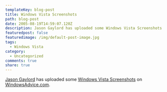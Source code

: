 ```yaml
---
templateKey: blog-post
title: Windows Vista Screenshots
path: blog-post
date: 2005-08-19T14:59:07.120Z
description: Jason Gaylord has uploaded some Windows Vista Screenshots on WindowsAdvice.com.
featuredpost: false
featuredimage: /img/default-post-image.jpg
tags:
  - Windows Vista
category:
  - Uncategorized
comments: true
share: true
---
```

<!--StartFragment-->

[Jason Gaylord](http://windowsadvice.com/blogs/jason_n_gaylord/default.aspx) has uploaded some [Windows Vista Screenshots](http://windowsadvice.com/photos/windows_vista_client/default.aspx) on [WindowsAdvice.com](http://windowsadvice.com/).

<!--EndFragment-->